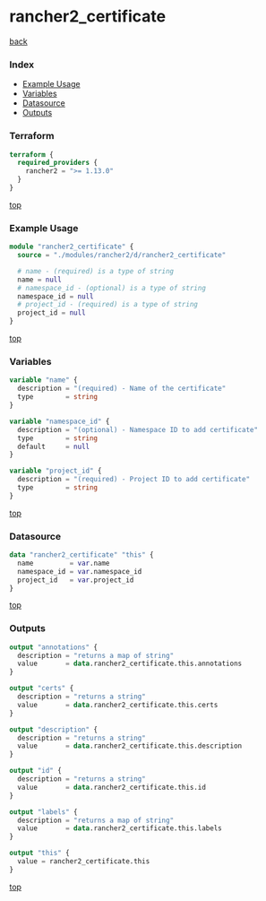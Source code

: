 # rancher2_certificate

[back](../rancher2.md)

### Index

- [Example Usage](#example-usage)
- [Variables](#variables)
- [Datasource](#datasource)
- [Outputs](#outputs)

### Terraform

```terraform
terraform {
  required_providers {
    rancher2 = ">= 1.13.0"
  }
}
```

[top](#index)

### Example Usage

```terraform
module "rancher2_certificate" {
  source = "./modules/rancher2/d/rancher2_certificate"

  # name - (required) is a type of string
  name = null
  # namespace_id - (optional) is a type of string
  namespace_id = null
  # project_id - (required) is a type of string
  project_id = null
}
```

[top](#index)

### Variables

```terraform
variable "name" {
  description = "(required) - Name of the certificate"
  type        = string
}

variable "namespace_id" {
  description = "(optional) - Namespace ID to add certificate"
  type        = string
  default     = null
}

variable "project_id" {
  description = "(required) - Project ID to add certificate"
  type        = string
}
```

[top](#index)

### Datasource

```terraform
data "rancher2_certificate" "this" {
  name         = var.name
  namespace_id = var.namespace_id
  project_id   = var.project_id
}
```

[top](#index)

### Outputs

```terraform
output "annotations" {
  description = "returns a map of string"
  value       = data.rancher2_certificate.this.annotations
}

output "certs" {
  description = "returns a string"
  value       = data.rancher2_certificate.this.certs
}

output "description" {
  description = "returns a string"
  value       = data.rancher2_certificate.this.description
}

output "id" {
  description = "returns a string"
  value       = data.rancher2_certificate.this.id
}

output "labels" {
  description = "returns a map of string"
  value       = data.rancher2_certificate.this.labels
}

output "this" {
  value = rancher2_certificate.this
}
```

[top](#index)
